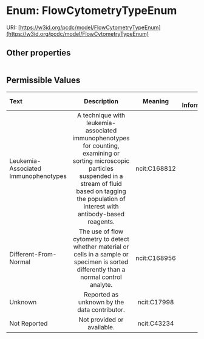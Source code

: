 
# Enum: FlowCytometryTypeEnum




URI: [https://w3id.org/pcdc/model/FlowCytometryTypeEnum](https://w3id.org/pcdc/model/FlowCytometryTypeEnum)


## Other properties

|  |  |  |
| --- | --- | --- |

## Permissible Values

| Text | Description | Meaning | Other Information |
| :--- | :---: | :---: | ---: |
| Leukemia-Associated Immunophenotypes | A technique with leukemia-associated immunophenotypes for counting, examining or sorting microscopic particles suspended in a stream of fluid based on tagging the population of interest with antibody-based reagents. | ncit:C168812 |  |
| Different-From-Normal | The use of flow cytometry to detect whether material or cells in a sample or specimen is sorted differently than a normal control analyte. | ncit:C168956 |  |
| Unknown | Reported as unknown by the data contributor. | ncit:C17998 |  |
| Not Reported | Not provided or available. | ncit:C43234 |  |


